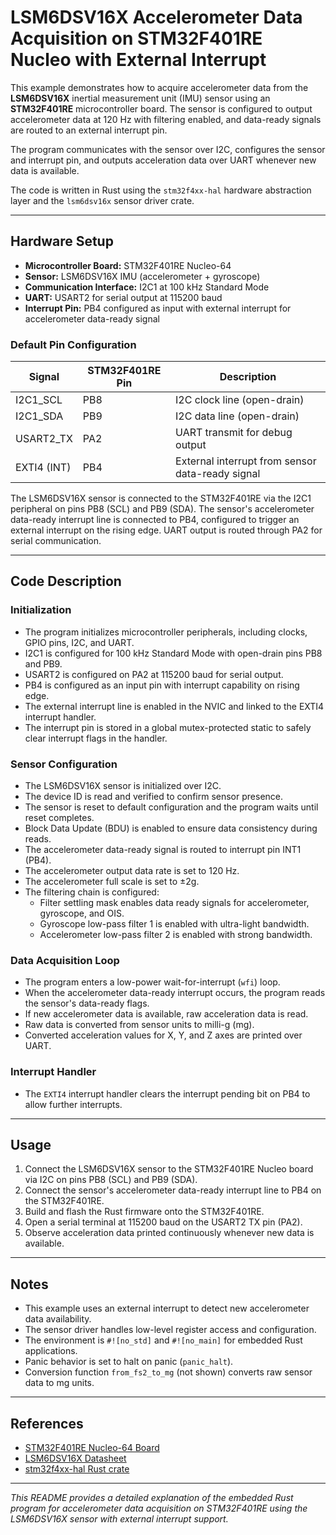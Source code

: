 # LSM6DSV16X Accelerometer Data Acquisition on STM32F401RE Nucleo with External Interrupt

This example demonstrates how to acquire accelerometer data from the **LSM6DSV16X** inertial measurement unit (IMU) sensor using an **STM32F401RE** microcontroller board. The sensor is configured to output accelerometer data at 120 Hz with filtering enabled, and data-ready signals are routed to an external interrupt pin.

The program communicates with the sensor over I2C, configures the sensor and interrupt pin, and outputs acceleration data over UART whenever new data is available.

The code is written in Rust using the `stm32f4xx-hal` hardware abstraction layer and the `lsm6dsv16x` sensor driver crate.

---

## Hardware Setup

- **Microcontroller Board:** STM32F401RE Nucleo-64
- **Sensor:** LSM6DSV16X IMU (accelerometer + gyroscope)
- **Communication Interface:** I2C1 at 100 kHz Standard Mode
- **UART:** USART2 for serial output at 115200 baud
- **Interrupt Pin:** PB4 configured as input with external interrupt for accelerometer data-ready signal

### Default Pin Configuration

| Signal       | STM32F401RE Pin | Description                      |
|--------------|-----------------|---------------------------------|
| I2C1_SCL     | PB8             | I2C clock line (open-drain)     |
| I2C1_SDA     | PB9             | I2C data line (open-drain)      |
| USART2_TX    | PA2             | UART transmit for debug output  |
| EXTI4 (INT)  | PB4             | External interrupt from sensor data-ready signal |

The LSM6DSV16X sensor is connected to the STM32F401RE via the I2C1 peripheral on pins PB8 (SCL) and PB9 (SDA). The sensor's accelerometer data-ready interrupt line is connected to PB4, configured to trigger an external interrupt on the rising edge. UART output is routed through PA2 for serial communication.

---

## Code Description

### Initialization

- The program initializes microcontroller peripherals, including clocks, GPIO pins, I2C, and UART.
- I2C1 is configured for 100 kHz Standard Mode with open-drain pins PB8 and PB9.
- USART2 is configured on PA2 at 115200 baud for serial output.
- PB4 is configured as an input pin with interrupt capability on rising edge.
- The external interrupt line is enabled in the NVIC and linked to the EXTI4 interrupt handler.
- The interrupt pin is stored in a global mutex-protected static to safely clear interrupt flags in the handler.

### Sensor Configuration

- The LSM6DSV16X sensor is initialized over I2C.
- The device ID is read and verified to confirm sensor presence.
- The sensor is reset to default configuration and the program waits until reset completes.
- Block Data Update (BDU) is enabled to ensure data consistency during reads.
- The accelerometer data-ready signal is routed to interrupt pin INT1 (PB4).
- The accelerometer output data rate is set to 120 Hz.
- The accelerometer full scale is set to ±2g.
- The filtering chain is configured:
  - Filter settling mask enables data ready signals for accelerometer, gyroscope, and OIS.
  - Gyroscope low-pass filter 1 is enabled with ultra-light bandwidth.
  - Accelerometer low-pass filter 2 is enabled with strong bandwidth.

### Data Acquisition Loop

- The program enters a low-power wait-for-interrupt (`wfi`) loop.
- When the accelerometer data-ready interrupt occurs, the program reads the sensor's data-ready flags.
- If new accelerometer data is available, raw acceleration data is read.
- Raw data is converted from sensor units to milli-g (mg).
- Converted acceleration values for X, Y, and Z axes are printed over UART.

### Interrupt Handler

- The `EXTI4` interrupt handler clears the interrupt pending bit on PB4 to allow further interrupts.

---

## Usage

1. Connect the LSM6DSV16X sensor to the STM32F401RE Nucleo board via I2C on pins PB8 (SCL) and PB9 (SDA).
2. Connect the sensor's accelerometer data-ready interrupt line to PB4 on the STM32F401RE.
3. Build and flash the Rust firmware onto the STM32F401RE.
4. Open a serial terminal at 115200 baud on the USART2 TX pin (PA2).
5. Observe acceleration data printed continuously whenever new data is available.

---

## Notes

- This example uses an external interrupt to detect new accelerometer data availability.
- The sensor driver handles low-level register access and configuration.
- The environment is `#![no_std]` and `#![no_main]` for embedded Rust applications.
- Panic behavior is set to halt on panic (`panic_halt`).
- Conversion function `from_fs2_to_mg` (not shown) converts raw sensor data to mg units.

---

## References

- [STM32F401RE Nucleo-64 Board](https://www.st.com/en/evaluation-tools/nucleo-f401re.html)
- [LSM6DSV16X Datasheet](https://www.st.com/resource/en/datasheet/lsm6dsv16x.pdf)
- [stm32f4xx-hal Rust crate](https://docs.rs/stm32f4xx-hal)

---

*This README provides a detailed explanation of the embedded Rust program for accelerometer data acquisition on STM32F401RE using the LSM6DSV16X sensor with external interrupt support.*
